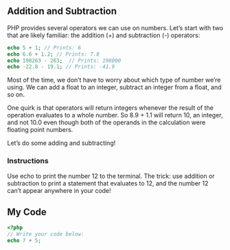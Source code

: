## Addition and Subtraction

PHP provides several operators we can use on numbers. Let’s start with two that are likely familiar: the addition (+) and subtraction (-) operators:
```php
echo 5 + 1; // Prints: 6
echo 6.6 + 1.2; // Prints: 7.8
echo 198263 - 263;  // Prints: 198000
echo -22.8 - 19.1; // Prints: -41.9
```
Most of the time, we don’t have to worry about which type of number we’re using. We can add a float to an integer, subtract an integer from a float, and so on.

One quirk is that operators will return integers whenever the result of the operation evaluates to a whole number. So 8.9 + 1.1 will return 10, an integer, and not 10.0 even though both of the operands in the calculation were floating point numbers.

Let’s do some adding and subtracting!

### Instructions

Use echo to print the number 12 to the terminal. The trick: use addition or subtraction to print a statement that evaluates to 12, and the number 12 can’t appear anywhere in your code!

## My Code
```php
<?php
// Write your code below:
echo 7 + 5;
```

